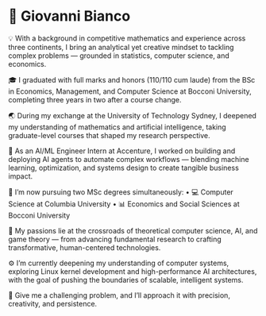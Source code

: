 # 👋 Giovanni Bianco

💡 With a background in competitive mathematics and experience across three continents, I bring an analytical yet creative mindset to tackling complex problems — grounded in statistics, computer science, and economics.

🎓 I graduated with full marks and honors (110/110 cum laude) from the BSc in Economics, Management, and Computer Science at Bocconi University, completing three years in two after a course change.

🌏 During my exchange at the University of Technology Sydney, I deepened my understanding of mathematics and artificial intelligence, taking graduate-level courses that shaped my research perspective.

🤖 As an AI/ML Engineer Intern at Accenture, I worked on building and deploying AI agents to automate complex workflows — blending machine learning, optimization, and systems design to create tangible business impact.

🎯 I’m now pursuing two MSc degrees simultaneously:
	•	💻 Computer Science at Columbia University
	•	📊 Economics and Social Sciences at Bocconi University

🧠 My passions lie at the crossroads of theoretical computer science, AI, and game theory — from advancing fundamental research to crafting transformative, human-centered technologies.

⚙️ I’m currently deepening my understanding of computer systems, exploring Linux kernel development and high-performance AI architectures, with the goal of pushing the boundaries of scalable, intelligent systems.

🚀 Give me a challenging problem, and I’ll approach it with precision, creativity, and persistence.
